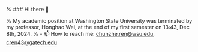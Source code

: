 
% ### Hi there 👋

% My academic position at Washington State University was terminated by my professor, Honghao Wei, at the end of my first semester on 13:43, Dec 8th, 2024. % - 📫 How to reach me: chunzhe.ren@wsu.edu, cren43@gatech.edu

